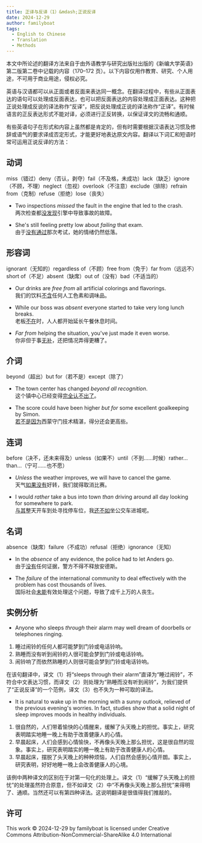 ```yaml
---
title: 正译与反译（1）&mdash;正说反译
date: 2024-12-29
author: familyboat
tags:
  - English to Chinese
  - Translation
  - Methods
---
```


本文中所论述的翻译方法来自于由外语教学与研究出版社出版的《新编大学英语》第二版第二卷中记载的内容（170&ndash;172 页）。以下内容仅用作教育、研究、个人用途，不可用于商业用途，侵权必究。

英语与汉语都可以从正面或者反面来表达同一概念。在翻译过程中，有些从正面表达的语句可以处理成反面表达，也可以把反面表达的内容处理成正面表达。这种把正说处理成反说的译法称作“反译”，把反说处理成正说的译法称作“正译”。有时候语言的正反表达形式不能对译，必须进行正反转换，以保证译文的流畅和通顺。

有些英语句子在形式和内容上虽然都是肯定的，但有时需要根据汉语表达习惯及修辞或语气的要求译成否定形式，才能更好地表达原文内容。翻译以下词汇和短语时常可运用正说反译的方法：

<!-- more -->

## 动词

miss（错过）deny（否认，剥夺）fail（不及格，未成功）lack（缺乏）ignore（不顾，不理）neglect（忽视）overlook（不注意）exclude（排除）refrain from（克制）refuse（拒绝）lose（丧失）

- Two inspections _missed_ the fault in the engine that led to the crash.
  <br />
  两次检查都<u>没发现</u>引擎中导致事故的故障。

- She's still feeling pretty low about _failing_ that exam.
  <br />
  由于<u>没有通过</u>那次考试，她的情绪仍然低落。

## 形容词

ignorant（无知的）regardless of（不顾）free from（免于）far from（远远不）short of（不足）absent（缺席）out of（没有）bad（不适当的）

- Our drinks are _free from_ all artificial colorings and flavorings.
  <br />
  我们的饮料<u>不含</u>任何人工色素和调味品。

- While our boss was _absent_ everyone started to take very long lunch breaks.
  <br />
  老板<u>不在</u>时，人人都开始延长午餐休息时间。

- _Far from_ helping the situation, you've just made it even worse.
  <br />
  你非但于事<u>无补</u>，还把情况弄得更糟了。

## 介词

beyond（超出）but for（若不是）except（除了）

- The town center has changed _beyond all recognition_.
  <br />
  这个镇中心已经变得<u>完全认不出了</u>。

- The score could have been higher _but for_ some excellent goalkeeping by Simon.
  <br />
  <u>若不是因为</u>西蒙守门技术精湛，得分还会更高些。

## 连词

before（决不，还未来得及）unless（如果不）until（不到……时候）rather… than…（宁可……也不愿）

- _Unless_ the weather improves, we will have to cancel the game.
  <br />
  天气<u>如果没有</u>好转，我们就得取消比赛。

- I would _rather_ take a bus into town _than_ driving around all day looking for somewhere to park.
  <br />
  <u>与其</u>整天开车到处寻找停车位，我<u>还不如</u>坐公交车进城呢。

## 名词

absence（缺席）failure（不成功）refusal（拒绝）ignorance（无知）

- In the _absence_ of any evidence, the police had to let Anders go.
  <br />
  由于<u>没有</u>任何证据，警方不得不释放安德斯。

- The _failure_ of the international community to deal effectively with the problem has cost thousands of lives.
  <br />
  国际社会<u>未能</u>有效处理这个问题，导致了成千上万的人丧生。

## 实例分析

- Anyone who sleeps _through_ their alarm may well dream of doorbells or telephones ringing.

1. 睡过闹铃的任何人都可能梦到门铃或电话铃响。
2. 熟睡而没有听到闹铃的人很可能会梦到门铃或电话铃响。
3. 闹铃响了而依然熟睡的人则很可能会梦到门铃或电话铃响。

在该句翻译中，译文（1）将“sleeps through their alarm”直译为“睡过闹铃”，不符合中文表达习惯，而译文（2）则处理为“熟睡而没有听到闹铃”，为我们提供了“正说反译”的一个范例，译文（3）也不失为一种可取的译法。

- It is natural to wake up in the morning with a sunny outlook, relieved of the previous evening's worries. In fact, studies show that a solid night of sleep improves moods in healthy individuals.

1. 很自然的，人们带着愉快的心情醒来，缓解了头天晚上的担忧。事实上，研究表明踏实地睡一晚上有助于改善健康人的心情。
2. 早晨起床，人们会感到心情愉快，不再像头天晚上那么担忧，这是很自然的现象。事实上，研究表明踏实的睡一晚上有助于改善健康人的心情。
3. 早晨起床，摆脱了头天晚上的种种烦恼，人们自然会感到心情开朗。事实上，研究表明，好好地睡一晚上会改善健康人的心境。

该例中两种译文的区别在于对第一句化的处理上。译文（1）“缓解了头天晚上的担忧”的处理虽然符合原意，但不如译文（2）中“不再像头天晚上那么担忧”来得明了、通顺。当然还可以有第四种译法。这说明翻译是很值得我们推敲的。

## 许可

This work © 2024-12-29 by familyboat is licensed under Creative Commons Attribution-NonCommercial-ShareAlike 4.0 International
